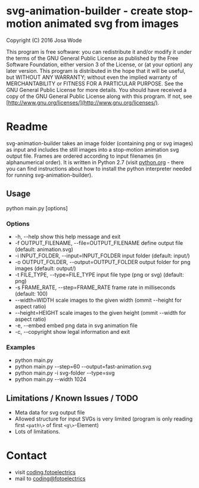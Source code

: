 # svg-animation-builder - create stop-motion animated svg from images
Copyright (C) 2016 Josa Wode

This program is free software: you can redistribute it and/or modify it under the terms of the GNU General Public License as published by the Free Software Foundation, either version 3 of the License, or (at your option) any later version.
This program is distributed in the hope that it will be useful, but WITHOUT ANY WARRANTY; without even the implied warranty of  MERCHANTABILITY or FITNESS FOR A PARTICULAR PURPOSE. See the GNU General Public License for more details.
You should have received a copy of the GNU General Public License along with this program.  If not, see [http://www.gnu.org/licenses/](http://www.gnu.org/licenses/).

# Readme

svg-animation-builder takes an image folder (containing png or svg images) as input and includes the still images into a stop-motion animation svg output file. Frames are ordered according to input filenames (in alphanumerical order).
It is written in Python 2.7 (visit [python.org](https://www.python.org) - there you can find instructions about how to install the python interpreter needed for running svg-animation-builder).

## Usage

python main.py [options]

### Options
*  -h, --help            show this help message and exit
*  -f OUTPUT\_FILENAME, --file=OUTPUT\_FILENAME
                        define output file (default: animation.svg)
*  -i INPUT\_FOLDER, --input=INPUT\_FOLDER
                        input folder (default: input/)
*  -o OUTPUT\_FOLDER, --output=OUTPUT\_FOLDER
                        output folder for png images (default: output/)
*  -t FILE\_TYPE, --type=FILE\_TYPE
                        input file type (png or svg) (default: png)
*  -s FRAME\_RATE, --step=FRAME\_RATE
                        frame rate in milliseconds (default: 100)
*  --width=WIDTH         scale images to the given width (ommit --height for aspect ratio)
*  --height=HEIGHT       scale images to the given height (ommit --width for aspect ratio)
*  -e, --embed           embed png data in svg animation file
*  -c, --copyright       show legal information and exit

### Examples

* python main.py
* python main.py --step=60 --output=fast-animation.svg
* python main.py -i svg-folder --type=svg 
* python main.py --width 1024

## Limitations / Known Issues / TODO

* Meta data for svg output file
* Allowed structure for input SVGs is very limited (program is only reading first `<path\>` of first `<g\>`-Element)
* Lots of limitations.

# Contact

* visit [coding.fotoelectrics](http://coding.fotoelectrics.de)
* mail to [coding@fotoelectrics](mailto:coding@fotoelectrics.de)
